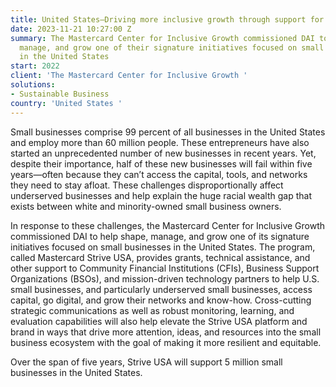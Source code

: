 ```yaml
---
title: United States—Driving more inclusive growth through support for small businesses
date: 2023-11-21 10:27:00 Z
summary: The Mastercard Center for Inclusive Growth commissioned DAI to help shape,
  manage, and grow one of their signature initiatives focused on small businesses
  in the United States
start: 2022
client: 'The Mastercard Center for Inclusive Growth '
solutions:
- Sustainable Business
country: 'United States '
---
```


Small businesses comprise 99 percent of all businesses in the United States and employ more than 60 million people. These entrepreneurs have also started an unprecedented number of new businesses in recent years. Yet, despite their importance, half of these new businesses will fail within five years—often because they can’t access the capital, tools, and networks they need to stay afloat. These challenges disproportionally affect underserved businesses and help explain the huge racial wealth gap that exists between white and minority-owned small business owners.

In response to these challenges, the Mastercard Center for Inclusive Growth commissioned DAI to help shape, manage, and grow one of its signature initiatives focused on small businesses in the United States. The program, called Mastercard Strive USA, provides grants, technical assistance, and other support to Community Financial Institutions (CFIs), Business Support Organizations (BSOs), and mission-driven technology partners to help U.S. small businesses, and particularly underserved small businesses, access capital, go digital, and grow their networks and know-how. Cross-cutting strategic communications as well as robust monitoring, learning, and evaluation capabilities will also help elevate the Strive USA platform and brand in ways that drive more attention, ideas, and resources into the small business ecosystem with the goal of making it more resilient and equitable. 

Over the span of five years, Strive USA will support 5 million small businesses in the United States. 